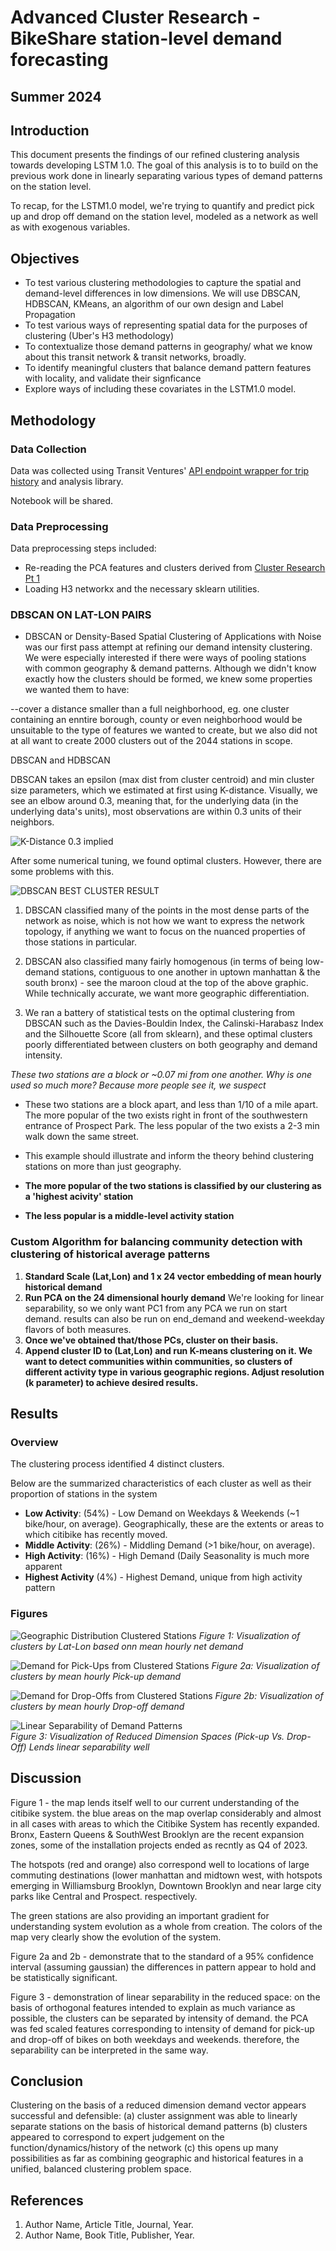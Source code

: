 # Advanced Cluster Research - BikeShare station-level demand forecasting

## Summer 2024

## Introduction

This document presents the findings of our refined clustering analysis towards developing LSTM 1.0. 
The goal of this analysis is to to build on the previous work done in linearly separating various types of demand patterns on the station level.

To recap, for the LSTM1.0 model, we're trying to quantify and predict pick up and drop off demand on the station level, modeled as a network as well as with exogenous variables.

## Objectives

- To test various clustering methodologies to capture the spatial and demand-level differences in low dimensions.
    We will use DBSCAN, HDBSCAN, KMeans, an algorithm of our own design and Label Propagation
- To test various ways of representing spatial data for the purposes of clustering (Uber's H3 methodology)
- To contextualize those demand patterns in geography/ what we know about this transit network & transit networks, broadly.
- To identify meaningful clusters that balance demand pattern features with locality, and validate their signficance
- Explore ways of including these covariates in the LSTM1.0 model.

## Methodology

### Data Collection

Data was collected using Transit Ventures' [API endpoint wrapper for trip history](https://github.com/pjlanger1/bikeshare_codelib/blob/2bc199b78f185f1234d018b29703b193ecc01de0/model_estimation/v1.0/model_ready_data/data_get.py) and analysis library.

Notebook will be shared.

### Data Preprocessing

Data preprocessing steps included:
- Re-reading the PCA features and clusters derived from [Cluster Research Pt 1](https://github.com/pjlanger1/bikeshare_codelib/blob/4e79b2c9cec2cc39f841d57d2ae5be568e65a484/aws_suite/documentation/cluster_research.md)
- Loading H3 networkx and the necessary sklearn utilities.

### DBSCAN ON LAT-LON PAIRS
- DBSCAN or Density-Based Spatial Clustering of Applications with Noise was our first pass attempt at refining our demand intensity clustering. We were especially interested if there were ways of pooling stations with common geography & demand patterns.
Although we didn't know exactly how the clusters should be formed, we knew some properties we wanted them to have:

--cover a distance smaller than a full neighborhood, eg. one cluster containing an enntire borough, county or even neighborhood would be unsuitable to the type of features we wanted to create, but we also did not at all want to create 2000 clusters out of the 2044 stations in scope.  

DBSCAN and HDBSCAN 

DBSCAN takes an epsilon (max dist from cluster centroid) and min cluster size parameters, which we estimated at first using K-distance. Visually, we see an elbow around 0.3, meaning that, for the underlying data (in the underlying data's units), most observations are within 0.3 units of their neighbors. 

![K-Distance 0.3 implied](/aws_suite/documentation/bin/clust2/kdist_dbscan_.png)

After some numerical tuning, we found optimal clusters.  However, there are some problems with this.

![DBSCAN BEST CLUSTER RESULT](/aws_suite/documentation/bin/clust2/dbscan.png)

1. DBSCAN classified many of the points in the most dense parts of the network as noise, which is not how we want to express the network topology, if anything we want to focus on the nuanced properties of those stations in particular.
   
2. DBSCAN also classified many fairly homogenous (in terms of being low-demand stations, contiguous to one another in uptown manhattan & the south bronx) - see the maroon cloud at the top of the above graphic. While technically accurate, we want more geographic differentiation.
   
3. We ran a battery of statistical tests on the optimal clustering from DBSCAN such as the Davies-Bouldin Index, the Calinski-Harabasz Index and the Silhouette Score (all from sklearn), and these optimal clusters poorly differentiated between clusters on both geography and demand intensity.




  
  *These two stations are a block or ~0.07 mi from one another. Why is one used so much more? Because more people see it, we suspect*

- These two stations are a block apart, and less than 1/10 of a mile apart. The more popular of the two exists right in front of the southwestern entrance of Prospect Park.  The less popular of the two exists a 2-3 min walk down the same street.

- This example should illustrate and inform the theory behind clustering stations on more than just geography.

- **The more popular of the two stations is classified by our clustering as a 'highest acivity' station**

- **The less popular is a middle-level activity station**

### Custom Algorithm for balancing community detection with clustering of historical average patterns
1. **Standard Scale (Lat,Lon) and 1 x 24 vector embedding of mean hourly historical demand**
2. **Run PCA on the 24 dimensional hourly demand** We're looking for linear separability, so we only want PC1 from any PCA we run on start demand.
   results can also be run on end_demand and weekend-weekday flavors of both measures.
3. **Once we've obtained that/those PCs, cluster on their basis.**
4. **Append cluster ID to (Lat,Lon) and run K-means clustering on it. We want to detect communities within communities, so clusters of different activity type in various geographic regions. Adjust resolution (k parameter) to achieve desired results.**


## Results

### Overview

The clustering process identified 4 distinct clusters.

Below are the summarized characteristics of each cluster as well as their proportion of stations in the system

- **Low Activity**: (54%) - Low Demand on Weekdays & Weekends (~1 bike/hour, on average). Geographically, these are the extents or areas to which citibike has recently moved.
- **Middle Activity**: (26%) - Middling Demand (>1 bike/hour, on average).
- **High Activity**: (16%) - High Demand (Daily Seasonality is much more apparent
- **Highest Activity** (4%) - Highest Demand, unique from high activity pattern


### Figures

![Geographic Distribution Clustered Stations](/aws_suite/documentation/bin/bikeshare_62024.png)
*Figure 1: Visualization of clusters by Lat-Lon based onn mean hourly net demand*

![Demand for Pick-Ups from Clustered Stations](/aws_suite/documentation/bin/bsharechart1a.png)
*Figure 2a: Visualization of clusters by mean hourly Pick-up demand*

![Demand for Drop-Offs from Clustered Stations](/aws_suite/documentation/bin/bsahrepe2.png)
*Figure 2b: Visualization of clusters by mean hourly Drop-off demand*

![Linear Separability of Demand Patterns](/aws_suite/documentation/bin/bshare_pca.png)  
*Figure 3: Visualization of Reduced Dimension Spaces (Pick-up Vs. Drop-Off) Lends linear separability well*


## Discussion

Figure 1 - the map lends itself well to our current understanding of the citibike system. the blue areas on the map overlap considerably and almost in all cases with areas to which the Citibike System has recently expanded. Bronx, Eastern Queens & SouthWest Brooklyn are the recent expansion zones, some of the installation projects ended as recntly as Q4 of 2023.

The hotspots (red and orange) also correspond well to locations of large commuting destinations (lower manhattan and midtown west, with hotspots emerging in Williamsburg Brooklyn, Downtown Brooklyn and near large city parks like Central and Prospect. respectively. 

The green stations are also providing an important gradient for understanding system evolution as a whole from creation. The colors of the map very clearly show the evolution of the system.

Figure 2a and 2b - demonstrate that to the standard of a 95% confidence interval (assuming gaussian) the differences in pattern appear to hold and be statistically significant.

Figure 3 - demonstration of linear separability in the reduced space: on the basis of orthogonal features intended to explain as much variance as possible, the clusters can be separated by intensity of demand. the PCA was fed scaled features corresponding to intensity of demand for pick-up and drop-off of bikes on both weekdays and weekends.
therefore, the separability can be interpreted in the same way.

## Conclusion

Clustering on the basis of a reduced dimension demand vector appears successful and defensible:
(a) cluster assignment was able to linearly separate stations on the basis of historical demand patterns
(b) clusters appeared to correspond to expert judgement on the function/dynamics/history of the network
(c) this opens up many possibilities as far as combining geographic and historical features in a unified, balanced clustering problem space.

## References

1. Author Name, Article Title, Journal, Year.
2. Author Name, Book Title, Publisher, Year.

